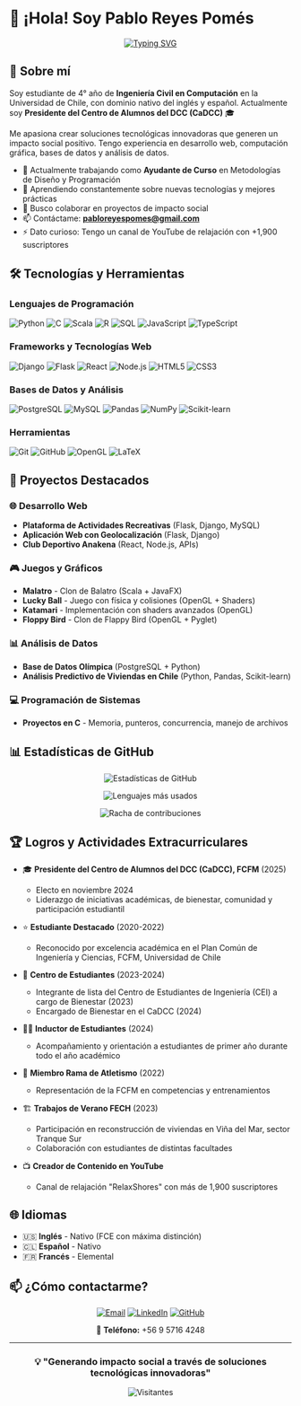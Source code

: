 # 👋 ¡Hola! Soy Pablo Reyes Pomés

<div align="center">
  
[![Typing SVG](https://readme-typing-svg.demolab.com?font=Fira+Code&pause=1000&color=2E9EF7&center=true&vCenter=true&width=435&lines=Estudiante+de+Ingenier%C3%ADa+Civil;en+Computaci%C3%B3n;Universidad+de+Chile+%F0%9F%87%A8%F0%9F%87%B1;Presidente+CaDCC+2025)](https://git.io/typing-svg)

</div>

## 🚀 Sobre mí

Soy estudiante de 4° año de **Ingeniería Civil en Computación** en la Universidad de Chile, con dominio nativo del inglés y español. Actualmente soy **Presidente del Centro de Alumnos del DCC (CaDCC)** 🎓

Me apasiona crear soluciones tecnológicas innovadoras que generen un impacto social positivo. Tengo experiencia en desarrollo web, computación gráfica, bases de datos y análisis de datos.

- 🔭 Actualmente trabajando como **Ayudante de Curso** en Metodologías de Diseño y Programación
- 🌱 Aprendiendo constantemente sobre nuevas tecnologías y mejores prácticas
- 🤝 Busco colaborar en proyectos de impacto social
- 📫 Contáctame: **pabloreyespomes@gmail.com**
- ⚡ Dato curioso: Tengo un canal de YouTube de relajación con +1,900 suscriptores

## 🛠️ Tecnologías y Herramientas

### Lenguajes de Programación
![Python](https://img.shields.io/badge/Python-3776AB?style=for-the-badge&logo=python&logoColor=white)
![C](https://img.shields.io/badge/C-00599C?style=for-the-badge&logo=c&logoColor=white)
![Scala](https://img.shields.io/badge/Scala-DC322F?style=for-the-badge&logo=scala&logoColor=white)
![R](https://img.shields.io/badge/R-276DC3?style=for-the-badge&logo=r&logoColor=white)
![SQL](https://img.shields.io/badge/SQL-4479A1?style=for-the-badge&logo=postgresql&logoColor=white)
![JavaScript](https://img.shields.io/badge/JavaScript-F7DF1E?style=for-the-badge&logo=javascript&logoColor=black)
![TypeScript](https://img.shields.io/badge/TypeScript-007ACC?style=for-the-badge&logo=typescript&logoColor=white)

### Frameworks y Tecnologías Web
![Django](https://img.shields.io/badge/Django-092E20?style=for-the-badge&logo=django&logoColor=white)
![Flask](https://img.shields.io/badge/Flask-000000?style=for-the-badge&logo=flask&logoColor=white)
![React](https://img.shields.io/badge/React-20232A?style=for-the-badge&logo=react&logoColor=61DAFB)
![Node.js](https://img.shields.io/badge/Node.js-43853D?style=for-the-badge&logo=node.js&logoColor=white)
![HTML5](https://img.shields.io/badge/HTML5-E34F26?style=for-the-badge&logo=html5&logoColor=white)
![CSS3](https://img.shields.io/badge/CSS3-1572B6?style=for-the-badge&logo=css3&logoColor=white)

### Bases de Datos y Análisis
![PostgreSQL](https://img.shields.io/badge/PostgreSQL-316192?style=for-the-badge&logo=postgresql&logoColor=white)
![MySQL](https://img.shields.io/badge/MySQL-00000F?style=for-the-badge&logo=mysql&logoColor=white)
![Pandas](https://img.shields.io/badge/Pandas-150458?style=for-the-badge&logo=pandas&logoColor=white)
![NumPy](https://img.shields.io/badge/NumPy-013243?style=for-the-badge&logo=numpy&logoColor=white)
![Scikit-learn](https://img.shields.io/badge/scikit--learn-F7931E?style=for-the-badge&logo=scikit-learn&logoColor=white)

### Herramientas
![Git](https://img.shields.io/badge/Git-F05032?style=for-the-badge&logo=git&logoColor=white)
![GitHub](https://img.shields.io/badge/GitHub-100000?style=for-the-badge&logo=github&logoColor=white)
![OpenGL](https://img.shields.io/badge/OpenGL-5586A4?style=for-the-badge&logo=opengl&logoColor=white)
![LaTeX](https://img.shields.io/badge/LaTeX-008080?style=for-the-badge&logo=latex&logoColor=white)

## 💼 Proyectos Destacados

### 🌐 Desarrollo Web
- **Plataforma de Actividades Recreativas** (Flask, Django, MySQL)
- **Aplicación Web con Geolocalización** (Flask, Django)
- **Club Deportivo Anakena** (React, Node.js, APIs)

### 🎮 Juegos y Gráficos
- **Malatro** - Clon de Balatro (Scala + JavaFX)
- **Lucky Ball** - Juego con física y colisiones (OpenGL + Shaders)
- **Katamari** - Implementación con shaders avanzados (OpenGL)
- **Floppy Bird** - Clon de Flappy Bird (OpenGL + Pyglet)

### 📊 Análisis de Datos
- **Base de Datos Olímpica** (PostgreSQL + Python)
- **Análisis Predictivo de Viviendas en Chile** (Python, Pandas, Scikit-learn)

### 💻 Programación de Sistemas
- **Proyectos en C** - Memoria, punteros, concurrencia, manejo de archivos

## 📊 Estadísticas de GitHub

<div align="center">
  
![Estadísticas de GitHub](https://github-readme-stats.vercel.app/api?username=King-PR&show_icons=true&theme=tokyonight&hide_border=true&include_all_commits=true&count_private=true)

![Lenguajes más usados](https://github-readme-stats.vercel.app/api/top-langs/?username=King-PR&layout=compact&theme=tokyonight&hide_border=true)

![Racha de contribuciones](https://github-readme-streak-stats.herokuapp.com/?user=King-PR&theme=tokyonight&hide_border=true)

</div>

## 🏆 Logros y Actividades Extracurriculares

- 🎓 **Presidente del Centro de Alumnos del DCC (CaDCC), FCFM** (2025)
  - Electo en noviembre 2024
  - Liderazgo de iniciativas académicas, de bienestar, comunidad y participación estudiantil
  
- ⭐ **Estudiante Destacado** (2020-2022)
  - Reconocido por excelencia académica en el Plan Común de Ingeniería y Ciencias, FCFM, Universidad de Chile

- 👥 **Centro de Estudiantes** (2023-2024)
  - Integrante de lista del Centro de Estudiantes de Ingeniería (CEI) a cargo de Bienestar (2023)
  - Encargado de Bienestar en el CaDCC (2024)

- 👨‍🏫 **Inductor de Estudiantes** (2024)
  - Acompañamiento y orientación a estudiantes de primer año durante todo el año académico

- 🏃 **Miembro Rama de Atletismo** (2022)
  - Representación de la FCFM en competencias y entrenamientos

- 🏗️ **Trabajos de Verano FECH** (2023)
  - Participación en reconstrucción de viviendas en Viña del Mar, sector Tranque Sur
  - Colaboración con estudiantes de distintas facultades

- 📺 **Creador de Contenido en YouTube**
  - Canal de relajación "RelaxShores" con más de 1,900 suscriptores

## 🌐 Idiomas

- 🇺🇸 **Inglés** - Nativo (FCE con máxima distinción)
- 🇨🇱 **Español** - Nativo
- 🇫🇷 **Francés** - Elemental

## 📫 ¿Cómo contactarme?

<div align="center">

[![Email](https://img.shields.io/badge/Email-D14836?style=for-the-badge&logo=gmail&logoColor=white)](mailto:pabloreyespomes@gmail.com)
[![LinkedIn](https://img.shields.io/badge/LinkedIn-0077B5?style=for-the-badge&logo=linkedin&logoColor=white)](linkedin.com/in/pablo-reyes-pomes/)
[![GitHub](https://img.shields.io/badge/GitHub-100000?style=for-the-badge&logo=github&logoColor=white)](https://github.com/King-PR)

📱 **Teléfono:** +56 9 5716 4248

</div>

---

<div align="center">
  
### 💡 "Generando impacto social a través de soluciones tecnológicas innovadoras"

![Visitantes](https://visitor-badge.laobi.icu/badge?page_id=King-PR.King-PR)

</div>
